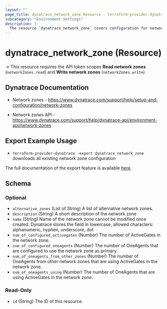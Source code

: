 ```yaml
---
layout: ""
page_title: dynatrace_network_zone Resource - terraform-provider-dynatrace"
subcategory: "Environment Settings"
description: |-
  The resource `dynatrace_network_zone` covers configuration for network zones
---
```


# dynatrace_network_zone (Resource)

-> This resource requires the API token scopes **Read network zones** (`networkZones.read`) and **Write network zones** (`networkZones.write`)

## Dynatrace Documentation

- Network zones - https://www.dynatrace.com/support/help/setup-and-configuration/network-zones

- Network zones API - https://www.dynatrace.com/support/help/dynatrace-api/environment-api/network-zones

## Export Example Usage

- `terraform-provider-dynatrace -export dynatrace_network_zone` downloads all existing network zone configuration

The full documentation of the export feature is available [here](https://dt-url.net/h203qmc).

<!-- schema generated by tfplugindocs -->
## Schema

### Optional

- `alternative_zones` (List of String) A list of alternative network zones.
- `description` (String) A short description of the network zone
- `name` (String) Name of the network zone cannot be modified once created. Dynatrace stores the field in lowercase, allowed characters: alphanumeric, hyphen, underscore, dot
- `num_of_configured_activegates` (Number) The number of ActiveGates in the network zone.
- `num_of_configured_oneagents` (Number) The number of OneAgents that are configured to use the network zone as primary.
- `num_of_oneagents_from_other_zones` (Number) The number of OneAgents from other network zones that are using ActiveGates in the network zone.
- `num_of_oneagents_using` (Number) The number of OneAgents that are using ActiveGates in the network zone.

### Read-Only

- `id` (String) The ID of this resource.
 